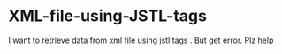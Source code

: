# XML-file-using-JSTL-tags
I want to retrieve data from xml file using jstl tags . But get error. Plz help
